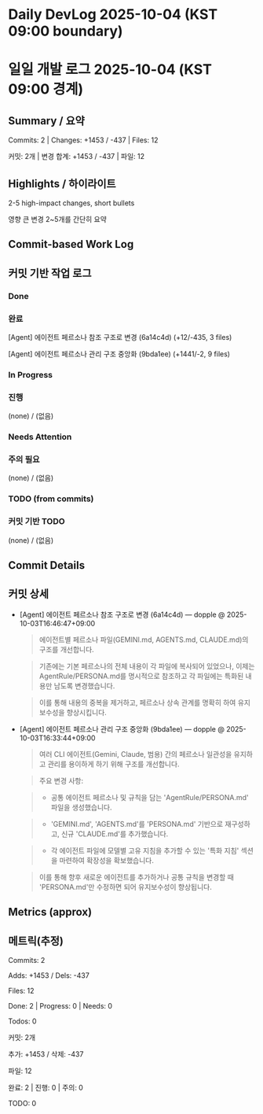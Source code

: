 # Daily DevLog 2025-10-04 (KST 09:00 boundary)
# 일일 개발 로그 2025-10-04 (KST 09:00 경계)

## Summary / 요약
Commits: 2 | Changes: +1453 / -437 | Files: 12
커밋: 2개 | 변경 합계: +1453 / -437 | 파일: 12

## Highlights / 하이라이트
2-5 high-impact changes, short bullets
영향 큰 변경 2~5개를 간단히 요약

## Commit-based Work Log
## 커밋 기반 작업 로그

### Done
### 완료
[Agent] 에이전트 페르소나 참조 구조로 변경 (6a14c4d) (+12/-435, 3 files)
[Agent] 에이전트 페르소나 관리 구조 중앙화 (9bda1ee) (+1441/-2, 9 files)

### In Progress
### 진행
(none) / (없음)

### Needs Attention
### 주의 필요
(none) / (없음)

### TODO (from commits)
### 커밋 기반 TODO
(none) / (없음)

## Commit Details
## 커밋 상세
- [Agent] 에이전트 페르소나 참조 구조로 변경 (6a14c4d) — dopple @ 2025-10-03T16:46:47+09:00
  > 에이전트별 페르소나 파일(GEMINI.md, AGENTS.md, CLAUDE.md)의 구조를 개선합니다.
  > 
  > 기존에는 기본 페르소나의 전체 내용이 각 파일에 복사되어 있었으나, 이제는 AgentRule/PERSONA.md를 명시적으로 참조하고 각 파일에는 특화된 내용만 남도록 변경했습니다.
  > 
  > 이를 통해 내용의 중복을 제거하고, 페르소나 상속 관계를 명확히 하여 유지보수성을 향상시킵니다.

- [Agent] 에이전트 페르소나 관리 구조 중앙화 (9bda1ee) — dopple @ 2025-10-03T16:33:44+09:00
  > 여러 CLI 에이전트(Gemini, Claude, 범용) 간의 페르소나 일관성을 유지하고 관리를 용이하게 하기 위해 구조를 개선합니다.
  > 
  > 주요 변경 사항:
  > 
  > - 공통 에이전트 페르소나 및 규칙을 담는 'AgentRule/PERSONA.md' 파일을 생성했습니다.
  > 
  > - 'GEMINI.md', 'AGENTS.md'를 'PERSONA.md' 기반으로 재구성하고, 신규 'CLAUDE.md'를 추가했습니다.
  > 
  > - 각 에이전트 파일에 모델별 고유 지침을 추가할 수 있는 '특화 지침' 섹션을 마련하여 확장성을 확보했습니다.
  > 
  > 이를 통해 향후 새로운 에이전트를 추가하거나 공통 규칙을 변경할 때 'PERSONA.md'만 수정하면 되어 유지보수성이 향상됩니다.


## Metrics (approx)
## 메트릭(추정)
Commits: 2
Adds: +1453 / Dels: -437
Files: 12
Done: 2 | Progress: 0 | Needs: 0
Todos: 0
커밋: 2개
추가: +1453 / 삭제: -437
파일: 12
완료: 2 | 진행: 0 | 주의: 0
TODO: 0
